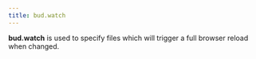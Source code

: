 ```yaml
---
title: bud.watch
---
```


**bud.watch** is used to specify files which will trigger a full browser reload when changed.
